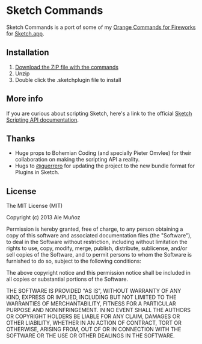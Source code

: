 # Sketch Commands

Sketch Commands is a port of some of my [Orange Commands for Fireworks](https://github.com/bomberstudios/fireworks) for [Sketch.app](https://sketch.com).

## Installation

1. [Download the ZIP file with the commands](https://github.com/bomberstudios/sketch-commands/zipball/master)
2. Unzip
3. Double click the .sketchplugin file to install

## More info

If you are curious about scripting Sketch, here's a link to the official [Sketch Scripting API documentation](http://developer.sketchapp.com).


## Thanks

- Huge props to Bohemian Coding (and specially Pieter Omvlee) for their collaboration on making the scripting API a reality.
- Hugs to [@guerrero](https://github.com/guerrero) for updating the project to the new bundle format for Plugins in Sketch.

## License

The MIT License (MIT)

Copyright (c) 2013 Ale Muñoz

Permission is hereby granted, free of charge, to any person obtaining a copy
of this software and associated documentation files (the "Software"), to deal
in the Software without restriction, including without limitation the rights
to use, copy, modify, merge, publish, distribute, sublicense, and/or sell
copies of the Software, and to permit persons to whom the Software is
furnished to do so, subject to the following conditions:

The above copyright notice and this permission notice shall be included in
all copies or substantial portions of the Software.

THE SOFTWARE IS PROVIDED "AS IS", WITHOUT WARRANTY OF ANY KIND, EXPRESS OR
IMPLIED, INCLUDING BUT NOT LIMITED TO THE WARRANTIES OF MERCHANTABILITY,
FITNESS FOR A PARTICULAR PURPOSE AND NONINFRINGEMENT. IN NO EVENT SHALL THE
AUTHORS OR COPYRIGHT HOLDERS BE LIABLE FOR ANY CLAIM, DAMAGES OR OTHER
LIABILITY, WHETHER IN AN ACTION OF CONTRACT, TORT OR OTHERWISE, ARISING FROM,
OUT OF OR IN CONNECTION WITH THE SOFTWARE OR THE USE OR OTHER DEALINGS IN
THE SOFTWARE.

